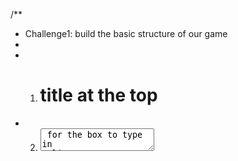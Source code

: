 /**
 * Challenge1: build the basic structure of our game
 * 
 * 1. <h1> title at the top
 * 2. <textarea> for the box to type in 
 *      (tip: React normalizes <textarea /> to be more like <input />, 
 *      so it can be used as a self-closing element and uses the `value` property
 *      to set its contents)
 * 3. <h4> ti display the amount of time remaining
 * 4. <button> to start the game
 * 5. Another <h1> to display the word count
 */

/**
 * Challenge2: Using hooks, track the state of the text in the textarea on every keystroke
 * To verify it's working, you could just console.log the state on every change
 */
/**
 * Challenge3:
 * 
 * Create a function to calculate the number of separate words in the `text` state
 * For now, just console.log the word count when the button gets clicked to test it out.
 */

/**
 * Challenge4:
 * 
 * 1. Create state to hold the current value of the countdown timer.
 *    Display this time in the "Time Remaining" header
  * 
 * 2. Set up an effect that runs every time the `timeRemaining` changes
 *    The effect should wait 1 second, then decrement the `timeRemaining` by 1
 * 
 *    Hint: use `setTimeout` instead of `setInterval`. This will help you avoid
 *    a lot of extra work.
 * 
 *    Warning: there will be a bug in this, but we'll tackle that next
  * 3. Make it so the effect won't run if the time is already at 0

 */
 */
 \/**
 * Challenge 5:
 * 
 * Make it so clicking the Start button starts the timer instead of it      starting on refresh
 * (Hint: use a new state variable to indicate if the game should be running or not)
 */